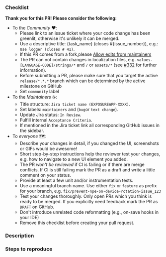 <!--
Thank you for supporting us with your Pull Request! 🙌 ❤️
Before submitting, please take the time to check the points below and provide some descriptive information.

Remove the checklist after fulfilling all the relevant points, and before creating the PR, thank you.
-->

### Checklist

__Thank you for this PR! Please consider the following:__

* To the _Community_ :heart::
    * Please link to an issue ticket where your code change has been greenlit, otherwise it's
      unlikely it can be merged.
    * Use a descriptive title: {task_name} (closes #{issue_number}),
      e.g.: `Use logger (closes # 41)`.
    * If this PR comes from a
      fork,please [Allow edits from maintainers](https://help.github.com/en/github/collaborating-with-issues-and-pull-requests/allowing-changes-to-a-pull-request-branch-created-from-a-fork)
    * The PR can not contain changes in localization files, e.g. `values-[LANGUAGE-CODE]/strings/*`
      and `/`
      or `assets/*` (see [#332](https://github.com/corona-warn-app/cwa-app-android/issues/332) for
      further information).
    * Before submitting a PR, please make sure that you target the active `release/*.*.*` branch
      which can be determined by the active milestone on GitHub
    * Set `community` label
* To the _Maintainers_ :coffee::
    * Title structure: `Jira ticket name (EXPOSUREAPP-XXXX)`.
    * Set labels: `maintainers` and (`bug`or `text change`).
    * Update Jira status: `In Review`.
    * Fulfill internal `Acceptance Criteria`.
    * If mentioned in the Jira ticket link all corresponding GitHub issues in the sidebar.
* To _everyone_ :world_map::
    * Describe your changes in detail, if you changed the UI, screenshots or GIFs would be awesome!
    * Short step-by-step instructions help the reviewer test your changes, e.g. how to navigate to a
      new UI element you added.
    * The PR _won't be reviewed_ if CI is failing or if there are merge conflicts. If CI is still
      failing mark the PR as a draft and write a little comment on your status.
    * Provide at least a few unit and/or instrumentation tests.
    * Use a meaningful branch name. Use either `fix` or `feature` as prefix for your branch,
      e.g. `fix/prevent-npe-on-device-rotation-issue_123`
    * Test your changes thoroughly. Only open PRs which you think is ready to be merged. If you
      explicitly need feedback mark the PR as `DRAFT` on GitHub.
    * Don't introduce unrelated code reformatting (e.g., on-save hooks in your IDE)
    * Remove this checklist before creating your pull request.

### Description

<!-- 
Please be brief in describing which issue is solved by your PR or which enhancement it brings. Link related issues!
-->

### Steps to reproduce

<!--
How can your changes be tested?
1. First step
2. Second step
 -->
